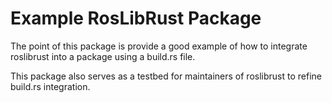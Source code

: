 # Example RosLibRust Package
The point of this package is provide a good example of how to integrate roslibrust into a package using a build.rs file.

This package also serves as a testbed for maintainers of roslibrust to refine build.rs integration.
